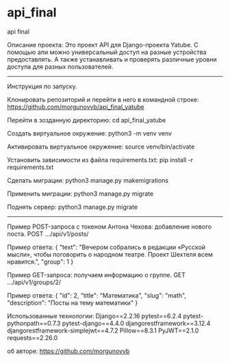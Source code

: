 # api_final
api final

Описание проекта:
Это проект API для Django-проекта Yatube. С помощью апи можно универсальный доступ на разные устройства предоставлять. А также устанавливать и проверять различные уровни доступа для разных пользователей.
_______


Инструкция по запуску.

Клонировать репозиторий и перейти в него в командной строке:
https://github.com/morgunovvb/api_final_yatube

Перейти в зозданную директорию:
cd api_final_yatube

Cоздать виртуальное окружение:
python3 -m venv venv

Активировать виртуальное окружение:
source venv/bin/activate

Установить зависимости из файла requirements.txt:
pip install -r requirements.txt

Сделать миграции:
python3 manage.py makemigrations

Применить миграции:
python3 manage.py migrate

Поднять сервер:
python3 manage.py migrate
_______



Пример POST-запроса с токеном Антона Чехова: 
добавление нового поста.
POST .../api/v1/posts/

Пример ответа:
{
    "text": "Вечером собрались в редакции «Русской мысли»,
    чтобы поговорить о народном театре. Проект Шехтеля всем нравится.",
    "group": 1
}

Пример GET-запроса:
получаем информацию о группе.
GET .../api/v1/groups/2/

Пример ответа:
{
    "id": 2,
    "title": "Математика",
    "slug": "math",
    "description": "Посты на тему математики"
} 

Использованные технологии:
Django==2.2.16
pytest==6.2.4
pytest-pythonpath==0.7.3
pytest-django==4.4.0
djangorestframework==3.12.4
djangorestframework-simplejwt==4.7.2
Pillow==8.3.1
PyJWT==2.1.0
requests==2.26.0



об авторе: https://github.com/morgunovvb
